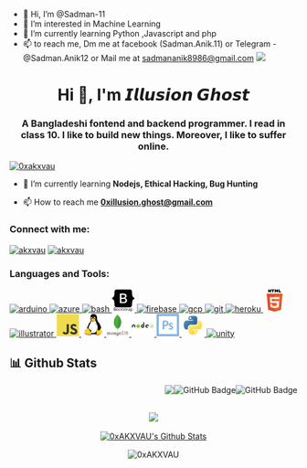 - 👋 Hi, I’m @Sadman-11
- 👀 I’m interested in Machine Learning
- 🌱 I’m currently learning Python ,Javascript and php
- 📫 to reach me, Dm me at facebook (Sadman.Anik.11)
or Telegram - @Sadman.Anik12
or Mail me at sadmananik8986@gmail.com
![](https://komarev.com/ghpvc/?username=sadman-11&color=green)
<!---
Sadman-11/Sadman-11 is a ✨ special ✨ repository because its `README.md` (this file) appears on your GitHub profile.
You can click the Preview link to take a look at your changes.
--->
<h1 align="center">Hi 👋, I'm 𝙄𝙡𝙡𝙪𝙨𝙞𝙤𝙣 𝙂𝙝𝙤𝙨𝙩</h1>
<h3 align="center">A Bangladeshi fontend and backend programmer. I read in class 10. I like to build new things. Moreover, I like to suffer online.</h3>

<p align="left"> <a href="https://github.com/ryo-ma/github-profile-trophy"><img src="https://github-profile-trophy.vercel.app/?username=Illusionghost" alt="0xakxvau" /></a> </p>

- 🌱 I’m currently learning **Nodejs, Ethical Hacking, Bug Hunting**

- 📫 How to reach me **0xillusion.ghost@gmail.com**

<h3 align="left">Connect with me:</h3>
<p align="left">
<a href="https://www.facebook.com/Illusion.ghost?mibextid=ZbWKwL" target="blank"><img align="center" src="https://raw.githubusercontent.com/rahuldkjain/github-profile-readme-generator/master/src/images/icons/Social/facebook.svg" alt="akxvau" height="30" width="40" /></a>
<a href="https://instagram.com/illusion.ghost?igshid=ZDdkNTZiNTM=" target="blank"><img align="center" src="https://raw.githubusercontent.com/rahuldkjain/github-profile-readme-generator/master/src/images/icons/Social/instagram.svg" alt="akxvau" height="30" width="40" /></a>
</p>

<h3 align="left">Languages and Tools:</h3>
<p align="left"> <a href="https://www.arduino.cc/" target="_blank" rel="noreferrer"> <img src="https://cdn.worldvectorlogo.com/logos/arduino-1.svg" alt="arduino" width="40" height="40"/> </a> <a href="https://azure.microsoft.com/en-in/" target="_blank" rel="noreferrer"> <img src="https://www.vectorlogo.zone/logos/microsoft_azure/microsoft_azure-icon.svg" alt="azure" width="40" height="40"/> </a> <a href="https://www.gnu.org/software/bash/" target="_blank" rel="noreferrer"> <img src="https://www.vectorlogo.zone/logos/gnu_bash/gnu_bash-icon.svg" alt="bash" width="40" height="40"/> </a> <a href="https://getbootstrap.com" target="_blank" rel="noreferrer"> <img src="https://raw.githubusercontent.com/devicons/devicon/master/icons/bootstrap/bootstrap-plain-wordmark.svg" alt="bootstrap" width="40" height="40"/> </a> <a href="https://firebase.google.com/" target="_blank" rel="noreferrer"> <img src="https://www.vectorlogo.zone/logos/firebase/firebase-icon.svg" alt="firebase" width="40" height="40"/> </a> <a href="https://cloud.google.com" target="_blank" rel="noreferrer"> <img src="https://www.vectorlogo.zone/logos/google_cloud/google_cloud-icon.svg" alt="gcp" width="40" height="40"/> </a> <a href="https://git-scm.com/" target="_blank" rel="noreferrer"> <img src="https://www.vectorlogo.zone/logos/git-scm/git-scm-icon.svg" alt="git" width="40" height="40"/> </a> <a href="https://heroku.com" target="_blank" rel="noreferrer"> <img src="https://www.vectorlogo.zone/logos/heroku/heroku-icon.svg" alt="heroku" width="40" height="40"/> </a> <a href="https://www.w3.org/html/" target="_blank" rel="noreferrer"> <img src="https://raw.githubusercontent.com/devicons/devicon/master/icons/html5/html5-original-wordmark.svg" alt="html5" width="40" height="40"/> </a> <a href="https://www.adobe.com/in/products/illustrator.html" target="_blank" rel="noreferrer"> <img src="https://www.vectorlogo.zone/logos/adobe_illustrator/adobe_illustrator-icon.svg" alt="illustrator" width="40" height="40"/> </a> <a href="https://developer.mozilla.org/en-US/docs/Web/JavaScript" target="_blank" rel="noreferrer"> <img src="https://raw.githubusercontent.com/devicons/devicon/master/icons/javascript/javascript-original.svg" alt="javascript" width="40" height="40"/> </a> <a href="https://www.linux.org/" target="_blank" rel="noreferrer"> <img src="https://raw.githubusercontent.com/devicons/devicon/master/icons/linux/linux-original.svg" alt="linux" width="40" height="40"/> </a> <a href="https://www.mongodb.com/" target="_blank" rel="noreferrer"> <img src="https://raw.githubusercontent.com/devicons/devicon/master/icons/mongodb/mongodb-original-wordmark.svg" alt="mongodb" width="40" height="40"/> </a> <a href="https://nodejs.org" target="_blank" rel="noreferrer"> <img src="https://raw.githubusercontent.com/devicons/devicon/master/icons/nodejs/nodejs-original-wordmark.svg" alt="nodejs" width="40" height="40"/> </a> <a href="https://www.photoshop.com/en" target="_blank" rel="noreferrer"> <img src="https://raw.githubusercontent.com/devicons/devicon/master/icons/photoshop/photoshop-line.svg" alt="photoshop" width="40" height="40"/> </a> <a href="https://www.python.org" target="_blank" rel="noreferrer"> <img src="https://raw.githubusercontent.com/devicons/devicon/master/icons/python/python-original.svg" alt="python" width="40" height="40"/> </a> <a href="https://unity.com/" target="_blank" rel="noreferrer"> <img src="https://www.vectorlogo.zone/logos/unity3d/unity3d-icon.svg" alt="unity" width="40" height="40"/> </a> </p>

## 📊 Github Stats

<img align="right" src="https://img.shields.io/github/stars/Illusionghost?label=Stars&style=social" alt="GitHub Badge"> <a href="https://github.com/Illusionghost?tab=followers"><img align="right" src="https://img.shields.io/github/followers/Illusionghost?label=Followers&style=social" alt="GitHub Badge"></a> <a href="https://github.com/Illusionghost">  <img align="right" src="https://komarev.com/ghpvc/?username=Illusionghost"></a>

<br><br>

<p align="center">
  <img src="https://github-readme-stats.vercel.app/api/top-langs/?username=Illusionghost&langs_count=8&theme=react&bg_color=151515" />
</p>
<p align="center">
<a href="https://github.com/Illusionghost"><img alt="0xAKXVAU's Github Stats"
    src="https://github-readme-stats.vercel.app/api?username=Illusionghost&show_icons=true&count_private=true&theme=react&bg_color=151515" /></a>
<p align="center"><img align="center" src="https://github-readme-streak-stats.herokuapp.com/?user=Illusionghost&theme=black-ice"
    alt="0xAKXVAU"/></p>

<br/>
